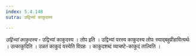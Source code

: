 ```yaml
---
index: 5.4.148
sutra: उद्विभ्यां काकुदस्य

---
```

_उद्विभ्यां काकुदस्य_ - उद्विभ्यां काकुदस्य । लोप इति । उद्विभ्यां परस्य काकुदस्य लोपः स्याद्बहुव्रीहावित्यर्थः । उत्काकुदिति । उन्नतं काकुदं यस्येति विग्रहः । काकुदशब्दं व्याचष्टे-काकुदं ताल्विति । 